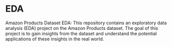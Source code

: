 # EDA
Amazon Products Dataset EDA: 
This repository contains an exploratory data analysis (EDA) project on the Amazon Products dataset. The goal of this project is to gain insights from the dataset and understand the potential applications of these insights in the real world.
